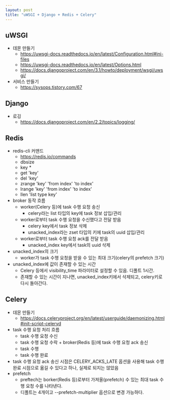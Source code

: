 ```yaml
---
layout: post
title: "uWSGI + Django + Redis + Celery"
---
```

## uWSGI
* 데몬 만들기
  * https://uwsgi-docs.readthedocs.io/en/latest/Configuration.html#ini-files
  * https://uwsgi-docs.readthedocs.io/en/latest/Options.html
  * https://docs.djangoproject.com/en/3.1/howto/deployment/wsgi/uwsgi/
* 서비스 만들기
  * https://sysops.tistory.com/67
  
## Django
* 로깅
  * https://docs.djangoproject.com/en/2.2/topics/logging/
  
## Redis
* redis-cli 커맨드
  * https://redis.io/commands
  * dbsize
  * key *
  * get 'key'
  * del 'key'
  * zrange 'key' 'from index' 'to index'
  * lrange 'key' 'from index' 'to index'
  * llen 'list type key'
* broker 동작 흐름
  * worker(Celery 등)에 task 수행 요청 송신
    * celery라는 list 타입의 key에 task 정보 삽입/관리
  * worker로부터 task 수행 요청을 수신했다고 전달 받음
    * celery key에서 task 정보 삭제
    * unacked_index라는 zset 타입의 키에 task의 uuid 삽입/관리
  * worker로부터 task 수행 요청 ack를 전달 받음
    * unacked_index key에서 task의 uuid 삭제
* unacked_index의 크기
  * worker가 task 수행 요청을 받을 수 있는 최대 크기(celery의 prefetch 크기)
* unacked_index에 값이 존재할 수 있는 시간
  * Celery 등에서 visibility_time 파라미터로 설정할 수 있음. 디폴트 1시간.
  * 존재할 수 있는 시간이 지나면, unacked_index키에서 삭제되고, celery키로 다시 돌아간다.
  
## Celery
* 데몬 만들기
  * https://docs.celeryproject.org/en/latest/userguide/daemonizing.html#init-script-celeryd
* task 수행 요청 처리 흐름
  * task 수행 요청 수신
  * task 수행 요청 수락 + broker(Redis 등)에 task 수행 요청 ack 송신
  * task 수행
  * task 수행 완료
* task 수행 요청 ack 송신 시점은 CELERY_ACKS_LATE 옵션을 사용해 task 수행 완료 시점으로 옮길 수 있다고 하나, 실제로 되지는 않았음
* prefetch
  * preftech는 borker(Redis 등)로부터 가져올(prefetch) 수 있는 최대 task 수행 요청 수를 나타낸다.
  * 디폴트는 4개이고 --prefetch-multiplier 옵션으로 변경 가능하다.
